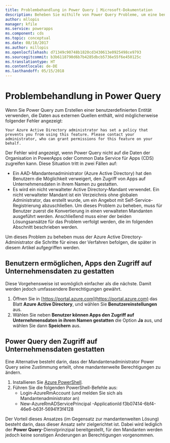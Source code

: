 ```yaml
---
title: Problembehandlung in Power Query | Microsoft-Dokumentation
description: Beheben Sie mithilfe von Power Query Probleme, um eine benutzerdefinierte Entität in Common Data Service (CDS) für Apps zu erstellen.
author: mllopis
manager: kfile
ms.service: powerapps
ms.component: cds
ms.topic: conceptual
ms.date: 08/18/2017
ms.author: millopis
ms.openlocfilehash: d71349c90748b1820cd3430613e0925498ce9793
ms.sourcegitcommit: b3b6118790d6b7b4285dbcb5736e55f6e450125c
ms.translationtype: HT
ms.contentlocale: de-DE
ms.lasthandoff: 05/15/2018
---
```

# <a name="troubleshooting-power-query"></a>Problembehandlung in Power Query
Wenn Sie Power Query zum Erstellen einer benutzerdefinierten Entität verwenden, die Daten aus externen Quellen enthält, wird möglicherweise folgender Fehler angezeigt:

`Your Azure Active Directory administrator has set a policy that prevents you from using this feature. Please contact your administrator, who can grant permissions for this feature on your behalf.`

Der Fehler wird angezeigt, wenn Power Query nicht auf die Daten der Organisation in PowerApps oder Common Data Service für Apps (CDS) zugreifen kann. Diese Situation tritt in zwei Fällen auf:

* Ein AAD-Mandantenadministrator (Azure Active Directory) hat den Benutzern die Möglichkeit verweigert, den Zugriff von Apps auf Unternehmensdaten in ihrem Namen zu gestatten.
* Es wird ein nicht verwalteter Active Directory-Mandant verwendet. Ein nicht verwalteter Mandant ist ein Verzeichnis ohne globalen Administrator, das erstellt wurde, um ein Angebot mit Self-Service-Registrierung abzuschließen. Um dieses Problem zu beheben, muss für Benutzer zuerst die Konvertierung in einen verwalteten Mandanten ausgeführt werden. Anschließend muss einer der beiden Lösungsansätze für das Problem verfolgt werden, die im folgenden Abschnitt beschrieben werden.

Um dieses Problem zu beheben muss der Azure Active Directory-Administrator die Schritte für eines der Verfahren befolgen, die später in diesem Artikel aufgegriffen werden.

## <a name="allow-users-to-consent-to-apps-that-access-company-data"></a>Benutzern ermöglichen, Apps den Zugriff auf Unternehmensdaten zu gestatten
Diese Vorgehensweise ist womöglich einfacher als die nächste. Damit werden jedoch umfassendere Berechtigungen gewährt.

1. Öffnen Sie in [https://portal.azure.com](https://portal.azure.com) das Blatt **Azure Active Directory**, und wählen Sie **Benutzereinstellungen** aus.
2. Wählen Sie neben **Benutzer können Apps den Zugriff auf Unternehmensdaten in ihrem Namen gestatten** die Option **Ja** aus, und wählen Sie dann **Speichern** aus.

## <a name="allow-power-query-to-access-company-data"></a>Power Query den Zugriff auf Unternehmensdaten gestatten
Eine Alternative besteht darin, dass der Mandantenadministrator Power Query seine Zustimmung erteilt, ohne mandantenweite Berechtigungen zu ändern.

1. Installieren Sie [Azure PowerShell](https://docs.microsoft.com/powershell/azure/install-azurerm-ps).
2. Führen Sie die folgenden PowerShell-Befehle aus:
   * Login-AzureRmAccount (und melden Sie sich als Mandantenadministrator an)
   * New-AzureRmADServicePrincipal -ApplicationId f3b07414-6bf4-46e6-b63f-56941f3f4128

Der Vorteil dieses Ansatzes (im Gegensatz zur mandantenweiten Lösung) besteht darin, dass dieser Ansatz sehr zielgerichtet ist. Dabei wird lediglich der **Power Query**-Dienstprinzipal bereitgestellt, für den Mandanten werden jedoch keine sonstigen Änderungen an Berechtigungen vorgenommen.

